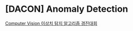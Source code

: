 # [DACON] Anomaly Detection

[Computer Vision 이상치 탐지 알고리즘 경진대회](https://dacon.io/competitions/official/235894/team)

